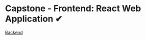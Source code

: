 # Capstone - Frontend: React Web Application ✔


[Backend](https://github.com/ElizabethAnnDavis/CapstoneBE)
